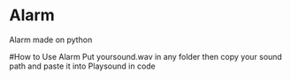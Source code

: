 # Alarm
Alarm made on python





#How to Use Alarm
Put yoursound.wav in any folder
then copy your sound path
and paste it into Playsound in code
